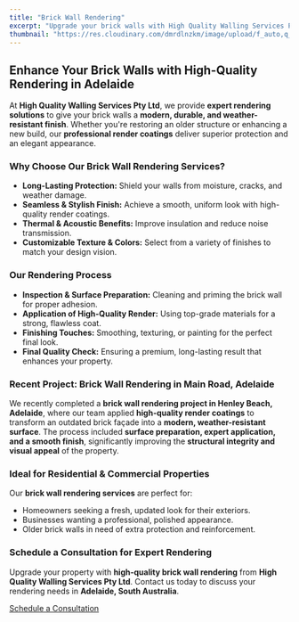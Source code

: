 ```yaml
---
title: "Brick Wall Rendering"
excerpt: "Upgrade your brick walls with High Quality Walling Services Pty Ltd. We specialize in professional render coatings that enhance durability, weather protection, and aesthetics."
thumbnail: "https://res.cloudinary.com/dmrdlnzkm/image/upload/f_auto,q_auto,w_auto/v1737682409/IMG_1193_mzvvvt.jpg"
---
```


## Enhance Your Brick Walls with High-Quality Rendering in Adelaide 

At **High Quality Walling Services Pty Ltd**, we provide **expert rendering solutions** to give your brick walls a **modern, durable, and weather-resistant finish**. Whether you're restoring an older structure or enhancing a new build, our **professional render coatings** deliver superior protection and an elegant appearance.  

### Why Choose Our Brick Wall Rendering Services?  

- **Long-Lasting Protection:** Shield your walls from moisture, cracks, and weather damage.  
- **Seamless & Stylish Finish:** Achieve a smooth, uniform look with high-quality render coatings.  
- **Thermal & Acoustic Benefits:** Improve insulation and reduce noise transmission.  
- **Customizable Texture & Colors:** Select from a variety of finishes to match your design vision.  

### Our Rendering Process  

- **Inspection & Surface Preparation:** Cleaning and priming the brick wall for proper adhesion.  
- **Application of High-Quality Render:** Using top-grade materials for a strong, flawless coat.  
- **Finishing Touches:** Smoothing, texturing, or painting for the perfect final look.  
- **Final Quality Check:** Ensuring a premium, long-lasting result that enhances your property.  

### Recent Project: Brick Wall Rendering in Main Road, Adelaide  

We recently completed a **brick wall rendering project in Henley Beach, Adelaide**, where our team applied **high-quality render coatings** to transform an outdated brick façade into a **modern, weather-resistant surface**. The process included **surface preparation, expert application, and a smooth finish**, significantly improving the **structural integrity and visual appeal** of the property.  

### Ideal for Residential & Commercial Properties  

Our **brick wall rendering services** are perfect for:  
- Homeowners seeking a fresh, updated look for their exteriors.  
- Businesses wanting a professional, polished appearance.  
- Older brick walls in need of extra protection and reinforcement.  

### Schedule a Consultation for Expert Rendering  

Upgrade your property with **high-quality brick wall rendering** from **High Quality Walling Services Pty Ltd**. Contact us today to discuss your rendering needs in **Adelaide, South Australia**.  

[Schedule a Consultation](/contact-us)  